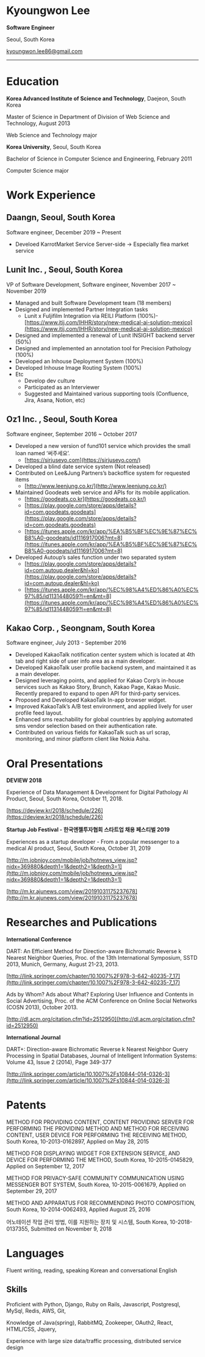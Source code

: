# Kyoungwon Lee

**Software Engineer**

Seoul, South Korea

kyoungwon.lee86@gmail.com

---

# Education

**Korea Advanced Institute of Science and Technology**, Daejeon, South Korea

Master of Science in Department of Division of Web Science and Technology, August 2013

Web Science and Technology major

**Korea University**, Seoul, South Korea

Bachelor of Science in Computer Science and Engineering, February 2011

Computer Science major

# Work Experience

## Daangn, Seoul, South Korea

Software engineer, December 2019 ~ Present

- Develoed KarrotMarket Service Server-side → Especially flea market service

## **Lunit Inc. , Seoul, South Korea**

VP of Software Development, Software engineer, November 2017 ~ November 2019

- Managed and built Software Development team (18 members)
- Designed and implemented Partner Integration tasks
    - Lunit x Fuljifilm Integration via REILI Platform (100%)- [https://www.itij.com/IHHR/story/new-medical-ai-solution-mexico](https://www.itij.com/IHHR/story/new-medical-ai-solution-mexico)
- Designed and implemented a renewal of Lunit INSIGHT backend server (50%)
- Designed and implemented an annotation tool for Precision Pathology (100%)
- Developed an Inhouse Deployment System (100%)
- Developed Inhouse Image Routing System (100%)
- Etc
    - Develop dev culture
    - Participated as an Interviewer
    - Suggested and Maintained various supporting tools (Confluence, Jira, Asana, Notion, etc)

## **Oz1 Inc. , Seoul, South Korea**

Software engineer, September 2016 ~ October 2017

- Developed a new version of fund101 service which provides the small loan named ‘써주세요’.
    - [https://sirjuseyo.com](https://sirjuseyo.com/)
- Developed a blind date service system (Not released)
- Contributed on Lee&Jung Partners’s backoffice system for requested items
    - [http://www.leenjung.co.kr/](http://www.leenjung.co.kr/)
- Maintained Goodeats web service and APIs for its mobile application.
    - [https://goodeats.co.kr](https://goodeats.co.kr/)
    - [https://play.google.com/store/apps/details?id=com.goodeats.goodeats](https://play.google.com/store/apps/details?id=com.goodeats.goodeats)
    - [https://itunes.apple.com/kr/app/%EA%B5%BF%EC%9E%87%EC%B8%A0-goodeats/id1116917006?mt=8](https://itunes.apple.com/kr/app/%EA%B5%BF%EC%9E%87%EC%B8%A0-goodeats/id1116917006?mt=8)
- Developed Autoup’s sales function under two separated system
    - [https://play.google.com/store/apps/details?id=com.autoup.dealer&hl=ko](https://play.google.com/store/apps/details?id=com.autoup.dealer&hl=ko)
    - [https://itunes.apple.com/kr/app/%EC%98%A4%ED%86%A0%EC%97%85/id1131448059?l=en&mt=8](https://itunes.apple.com/kr/app/%EC%98%A4%ED%86%A0%EC%97%85/id1131448059?l=en&mt=8)

## **Kakao Corp. , Seongnam, South Korea**

Software engineer, July 2013 - September 2016

- Developed KakaoTalk notification center system which is located at 4th tab and right side of user info area as a main developer.
- Developed KakaoTalk user profile backend system, and maintained it as a main developer.
- Designed leveraging points, and applied for Kakao Corp’s in-house services such as Kakao Story, Brunch, Kakao Page, Kakao Music. Recently prepared to expand to open API for third-party services.
- Proposed and Developed KakaoTalk In-app browser widget.
- Improved KakaoTalk’s A/B test environment, and applied lively for user profile feed layout.
- Enhanced sms reachability for global countries by applying automated sms vendor selection based on their authentication rate.
- Contributed on various fields for KakaoTalk such as url scrap, monitoring, and minor platform client like Nokia Asha.

# Oral Presentations

**DEVIEW 2018**

Experience of Data Management & Development for Digital Pathology AI Product, Seoul, South Korea, October 11, 2018.

[https://deview.kr/2018/schedule/226](https://deview.kr/2018/schedule/226)

**Startup Job Festival - 한국엔젤투자협회 스타트업 채용 페스티벌 2019**

Experiences as a startup developer - From a popular messenger to a medical AI product, Seoul, South Korea, October 31, 2019

[http://m.jobnjoy.com/mobile/job/hotnews_view.jsp?nidx=369880&depth1=1&depth2=1&depth3=1](http://m.jobnjoy.com/mobile/job/hotnews_view.jsp?nidx=369880&depth1=1&depth2=1&depth3=1)

[http://m.kr.ajunews.com/view/20191031175237678](http://m.kr.ajunews.com/view/20191031175237678)

# Researches and Publications

**International Conference**

DART: An Efficient Method for Direction-aware Bichromatic Reverse k Nearest Neighbor Queries, Proc. of the 13th International Symposium, SSTD 2013, Munich, Germany, August 21-23, 2013.

[http://link.springer.com/chapter/10.1007%2F978-3-642-40235-7_17](http://link.springer.com/chapter/10.1007%2F978-3-642-40235-7_17)

Ads by Whom? Ads about What? Exploring User Influence and Contents in Social Advertising, Proc. of the ACM Conference on Online Social Networks (COSN 2013), October 2013.

[http://dl.acm.org/citation.cfm?id=2512950](http://dl.acm.org/citation.cfm?id=2512950)

**International Journal**

DART+: Direction-aware Bichromatic Reverse k Nearest Neighbor Query Processing in Spatial Databases, Journal of Intelligent Information Systems: Volume 43, Issue 2 (2014), Page 349-377

[http://link.springer.com/article/10.1007%2Fs10844-014-0326-3](http://link.springer.com/article/10.1007%2Fs10844-014-0326-3)

# Patents

METHOD FOR PROVIDING CONTENT, CONTENT PROVIDING SERVER FOR PERFORMING THE PROVIDING METHOD AND METHOD FOR RECEIVING CONTENT, USER DEVICE FOR PERFORMING THE RECEIVING METHOD, South Korea, 10-2013-0162897, Applied on May 28, 2015

METHOD FOR DISPLAYING WIDGET FOR EXTENSION SERVICE, AND DEVICE FOR PERFORMING THE METHOD, South Korea, 10-2015-0145829, Applied on September 12, 2017

METHOD FOR PRIVACY-SAFE COMMUNITY COMMUNICATION USING MESSENGER BOT SYSTEM, South Korea, 10-2015-0061679, Applied on September 29, 2017

METHOD AND APPARATUS FOR RECOMMENDING PHOTO COMPOSITION, South Korea, 10-2014-0062493, Applied August 25, 2016

어노테이션 작업 관리 방법, 이를 지원하는 장치 및 시스템, South Korea, 10-2018-0137355, Submitted on November 9, 2018

# Languages

Fluent writing, reading, speaking Korean and conversational English

## Skills

Proficient with Python, Django, Ruby on Rails, Javascript, Postgresql, MySql, Redis, AWS, Git,

Knowledge of Java(spring), RabbitMQ, Zookeeper, OAuth2, React, HTML/CSS, Jquery,

Experience with large size data/traffic processing, distributed service design
